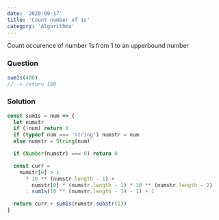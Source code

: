 ```yaml
---
date: '2020-09-17'
title: 'Count number of 1s'
category: 'Algorithms'
---
```


Count occurence of number 1s from 1 to an upperbound number

### Question

```js
sum1s(400)
// -> return 180
```

### Solution

```js
const sum1s = num => {
  let numstr
  if (!num) return 0
  if (typeof num === 'string') numstr = num
  else numstr = String(num)

  if (Number(numstr) === 0) return 0

  const curr =
    numstr[0] > 1
      ? 10 ** (numstr.length - 1) +
        numstr[0] * (numstr.length - 1) * 10 ** (numstr.length - 2)
      : sum1s(10 ** (numstr.length - 1) - 1) + 1

  return curr + sum1s(numstr.substr(1))
}
```

